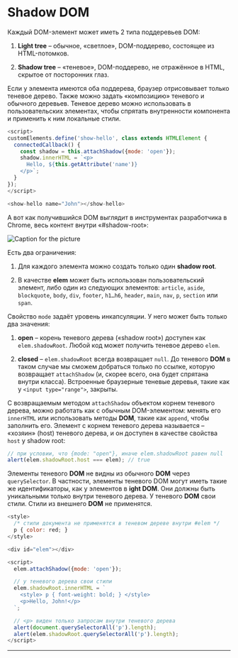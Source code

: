 # **Shadow DOM**

Каждый DOM-элемент может иметь 2 типа поддеревьев DOM:

1. **Light tree** – обычное, «светлое», DOM-поддерево, состоящее из HTML-потомков.

2. **Shadow tree** – «теневое», DOM-поддерево, не отражённое в HTML, скрытое от посторонних глаз.

Если у элемента имеются оба поддерева, браузер отрисовывает только теневое дерево. Также можно задать «композицию» теневого и обычного деревьев. Теневое дерево можно использовать в пользовательских элементах, чтобы спрятать внутренности компонента и применить к ним локальные стили.

````js
<script>
customElements.define('show-hello', class extends HTMLElement {
  connectedCallback() {
    const shadow = this.attachShadow({mode: 'open'});
    shadow.innerHTML = `<p>
      Hello, ${this.getAttribute('name')}
    </p>`;
  }
});
</script>

<show-hello name="John"></show-hello>
````

А вот как получившийся DOM выглядит в инструментах разработчика в Chrome, весь контент внутри «#shadow-root»:

![Caption for the picture]('../../images/shadow-dom-say-hello.png')

Есть два ограничения:

1. Для каждого элемента можно создать только один **shadow root**.

2. В качестве **elem** может быть использован пользовательский элемент, либо один из следующих элементов: `article`, `aside`, `blockquote`, `body`, `div`, `footer`, `h1…h6`, `header`, `main`, `nav`, `p`, `section` или `span`.

Свойство `mode` задаёт уровень инкапсуляции. У него может быть только два значения:

1. **open** – корень теневого дерева («shadow root») доступен как `elem.shadowRoot`. Любой код может получить теневое дерево `elem`.

2. **closed** – `elem.shadowRoot` всегда возвращает `null`. До теневого **DOM** в таком случае мы сможем добраться только по ссылке, которую возвращает `attachShadow` (и, скорее всего, она будет спрятана внутри класса). Встроенные браузерные теневые деревья, такие как у `<input type="range">`, закрыты.

С возвращаемым методом `attachShadow` объектом корнем теневого дерева, можно работать как с обычным DOM-элементом: менять его `innerHTML` или использовать методы **DOM**, такие как `append`, чтобы заполнить его.
Элемент с корнем теневого дерева называется – «хозяин» (host) теневого дерева, и он доступен в качестве свойства `host` у shadow root:

````js
// при условии, что {mode: "open"}, иначе elem.shadowRoot равен null
alert(elem.shadowRoot.host === elem); // true
````

Элементы теневого **DOM** не видны из обычного **DOM** через `querySelector`. В частности, элементы теневого DOM могут иметь такие же идентификаторы, как у элементов в **ight DOM**. Они должны быть уникальными только внутри теневого дерева. У теневого **DOM** свои стили. Стили из внешнего **DOM** не применятся.

````js
<style>
  /* стили документа не применятся в теневом дереве внутри #elem */
  p { color: red; }
</style>

<div id="elem"></div>

<script>
  elem.attachShadow({mode: 'open'});

  // у теневого дерева свои стили
  elem.shadowRoot.innerHTML = `
    <style> p { font-weight: bold; } </style>
    <p>Hello, John!</p>
  `;

  // <p> виден только запросам внутри теневого дерева
  alert(document.querySelectorAll('p').length);
  alert(elem.shadowRoot.querySelectorAll('p').length);
</script>
````

***
